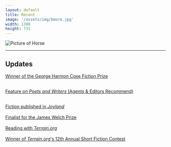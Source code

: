 ```yaml
---
layout: default
title: Recent
image: '/assets/img/bmore.jpg'
width: 1300
height: 731
---
```


<div class="row">

  <div class="col-lg-4 col-md-4 content animated fadeIn">
    <img src="{{ '/assets/img/figure.jpg' | prepend: site.baseurl }}" class="img-fluid px-1 py-2" alt="Picture of Horse">
  </div>

  <div class="col-lg-8 col-md-8 animated fadeIn">
  <hr>
  <h2>Updates</h2>

 <a class="new__btn test" href="https://as.cornell.edu/about/student-awards#2023-24" target="_blank">Winner of the George Harmon Coxe Fiction Prize</a>
  <br>
  <br>

 <a class="new__btn test" href="https://www.pw.org/agents_editors_recommend/sean_sam_of_128_lit" target="_blank">Feature on <em>Poets and Writers</em> (Agents & Editors Recommend)</a>
  <br>
  <br>

  <a class="new__btn test" href="https://joylandmagazine.com/fiction/the-night-prairie/" target="_blank">Fiction published in <em>Joyland</em></a>
  <br>
  <br>
  <a class="new__btn test" href="https://www.poetrynw.org/james-welch-prize/" target="_blank">Finalist for the James Welch Prize</a>
  <br>
  <br>
  <a class="new__btn test" href="https://www.terrain.org/events/reading-march-2022/" target="_blank">Reading with <em>Terrain.org</em></a>
  <br>
  <br>
  <a class="new__btn test" href="https://www.terrain.org/2021/news/12th-annual-contest-winners/" target="_blank">Winner of <em>Terrain.org</em>'s 12th Annual Short Fiction Contest</a>
  <br>
  <br>
  <!--

  <a class="new__btn test" href="https://www.zoetrope.com/contests/stories-2021/" target="_blank">Honorable mention in <em>Zoetrope: All Story</em>'s 2021 Short Fiction Competition</a>

  <br>
  <br>
  <a class="new__btn" href="https://www.ligeiamagazine.com/spring-2021/gina-nutt-interview/" target="_blank">Interview with Gina Nutt on her book, <em>Night Rooms</em></a>
  
   -->


  </div>

</div>